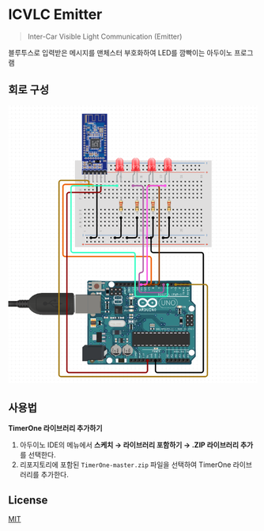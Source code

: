 # ICVLC Emitter

> Inter-Car Visible Light Communication (Emitter)

블루투스로 입력받은 메시지를 맨체스터 부호화하여 LED를 깜빡이는 아두이노 프로그램

## 회로 구성

![Emitter Circuit Diagram](emitter.png)

## 사용법

**TimerOne 라이브러리 추가하기**

1. 아두이노 IDE의 메뉴에서 **스케치 &rarr; 라이브러리 포함하기 &rarr; .ZIP 라이브러리 추가**를 선택한다.
2. 리포지토리에 포함된 `TimerOne-master.zip` 파일을 선택하여 TimerOne 라이브러리를 추가한다.

## License

[MIT](https://github.com/icvlc/emitter/blob/master/LICENSE)
